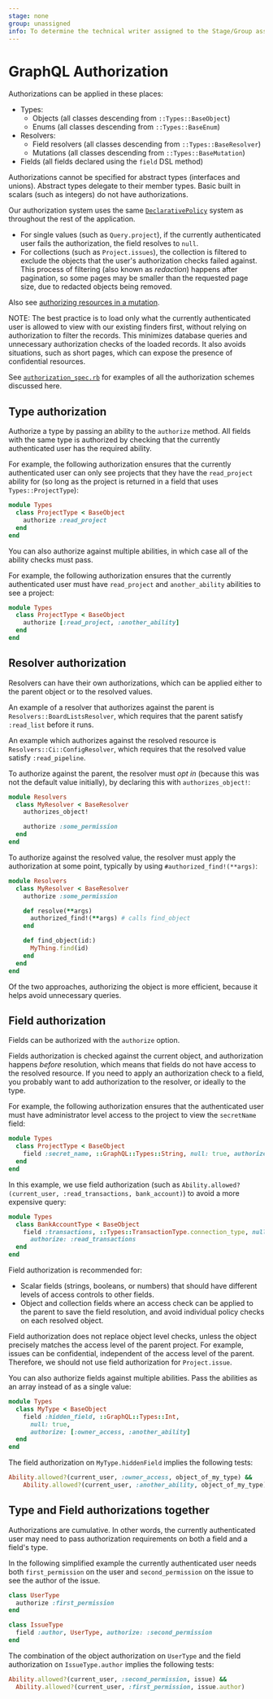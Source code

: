 ```yaml
---
stage: none
group: unassigned
info: To determine the technical writer assigned to the Stage/Group associated with this page, see https://about.gitlab.com/handbook/engineering/ux/technical-writing/#assignments
---
```


# GraphQL Authorization

Authorizations can be applied in these places:

- Types:
  - Objects (all classes descending from `::Types::BaseObject`)
  - Enums (all classes descending from `::Types::BaseEnum`)
- Resolvers:
  - Field resolvers (all classes descending from `::Types::BaseResolver`)
  - Mutations (all classes descending from `::Types::BaseMutation`)
- Fields (all fields declared using the `field` DSL method)

Authorizations cannot be specified for abstract types (interfaces and
unions). Abstract types delegate to their member types.
Basic built in scalars (such as integers) do not have authorizations.

Our authorization system uses the same [`DeclarativePolicy`](../policies.md)
system as throughout the rest of the application.

- For single values (such as `Query.project`), if the currently authenticated
  user fails the authorization, the field resolves to `null`.
- For collections (such as `Project.issues`), the collection is filtered to
  exclude the objects that the user's authorization checks failed against. This
  process of filtering (also known as _redaction_) happens after pagination, so
  some pages may be smaller than the requested page size, due to redacted
  objects being removed.

Also see [authorizing resources in a mutation](../api_graphql_styleguide.md#authorizing-resources).

NOTE:
The best practice is to load only what the currently authenticated user is allowed to
view with our existing finders first, without relying on authorization
to filter the records. This minimizes database queries and unnecessary
authorization checks of the loaded records. It also avoids situations,
such as short pages, which can expose the presence of confidential resources.

See [`authorization_spec.rb`](https://gitlab.com/gitlab-org/gitlab/-/blob/master/spec/graphql/features/authorization_spec.rb)
for examples of all the authorization schemes discussed here.

<!--
    NOTE: if you change this heading (or the location to this file), make sure to update
          the referenced link in rubocop/cop/graphql/authorize_types.rb
-->

## Type authorization

Authorize a type by passing an ability to the `authorize` method. All
fields with the same type is authorized by checking that the
currently authenticated user has the required ability.

For example, the following authorization ensures that the currently
authenticated user can only see projects that they have the
`read_project` ability for (so long as the project is returned in a
field that uses `Types::ProjectType`):

```ruby
module Types
  class ProjectType < BaseObject
    authorize :read_project
  end
end
```

You can also authorize against multiple abilities, in which case all of
the ability checks must pass.

For example, the following authorization ensures that the currently
authenticated user must have `read_project` and `another_ability`
abilities to see a project:

```ruby
module Types
  class ProjectType < BaseObject
    authorize [:read_project, :another_ability]
  end
end
```

## Resolver authorization

Resolvers can have their own authorizations, which can be applied either to the
parent object or to the resolved values.

An example of a resolver that authorizes against the parent is
`Resolvers::BoardListsResolver`, which requires that the parent
satisfy `:read_list` before it runs.

An example which authorizes against the resolved resource is
`Resolvers::Ci::ConfigResolver`, which requires that the resolved value satisfy
`:read_pipeline`.

To authorize against the parent, the resolver must _opt in_ (because this
was not the default value initially), by declaring this with `authorizes_object!`:

```ruby
module Resolvers
  class MyResolver < BaseResolver
    authorizes_object!

    authorize :some_permission
  end
end
```

To authorize against the resolved value, the resolver must apply the
authorization at some point, typically by using `#authorized_find!(**args)`:

```ruby
module Resolvers
  class MyResolver < BaseResolver
    authorize :some_permission

    def resolve(**args)
      authorized_find!(**args) # calls find_object
    end

    def find_object(id:)
      MyThing.find(id)
    end
  end
end
```

Of the two approaches, authorizing the object is more efficient, because it
helps avoid unnecessary queries.

## Field authorization

Fields can be authorized with the `authorize` option.

Fields authorization is checked against the current object, and
authorization happens _before_ resolution, which means that
fields do not have access to the resolved resource. If you need to
apply an authorization check to a field, you probably want to add
authorization to the resolver, or ideally to the type.

For example, the following authorization ensures that the
authenticated user must have administrator level access to the project
to view the `secretName` field:

```ruby
module Types
  class ProjectType < BaseObject
    field :secret_name, ::GraphQL::Types::String, null: true, authorize: :owner_access
  end
end
```

In this example, we use field authorization (such as
`Ability.allowed?(current_user, :read_transactions, bank_account)`) to avoid
a more expensive query:

```ruby
module Types
  class BankAccountType < BaseObject
    field :transactions, ::Types::TransactionType.connection_type, null: true,
      authorize: :read_transactions
  end
end
```

Field authorization is recommended for:

- Scalar fields (strings, booleans, or numbers) that should have different levels
  of access controls to other fields.
- Object and collection fields where an access check can be applied to the
  parent to save the field resolution, and avoid individual policy checks
  on each resolved object.

Field authorization does not replace object level checks, unless the object
precisely matches the access level of the parent project. For example, issues
can be confidential, independent of the access level of the parent. Therefore,
we should not use field authorization for `Project.issue`.

You can also authorize fields against multiple abilities. Pass the abilities
as an array instead of as a single value:

```ruby
module Types
  class MyType < BaseObject
    field :hidden_field, ::GraphQL::Types::Int,
      null: true,
      authorize: [:owner_access, :another_ability]
  end
end
```

The field authorization on `MyType.hiddenField` implies the following tests:

```ruby
Ability.allowed?(current_user, :owner_access, object_of_my_type) &&
    Ability.allowed?(current_user, :another_ability, object_of_my_type)
```

## Type and Field authorizations together

Authorizations are cumulative. In other words, the currently authenticated
user may need to pass authorization requirements on both a field and a field's
type.

In the following simplified example the currently authenticated user
needs both `first_permission` on the user and `second_permission` on the
issue to see the author of the issue.

```ruby
class UserType
  authorize :first_permission
end
```

```ruby
class IssueType
  field :author, UserType, authorize: :second_permission
end
```

The combination of the object authorization on `UserType` and the field authorization on `IssueType.author` implies the following tests:

```ruby
Ability.allowed?(current_user, :second_permission, issue) &&
  Ability.allowed?(current_user, :first_permission, issue.author)
```
